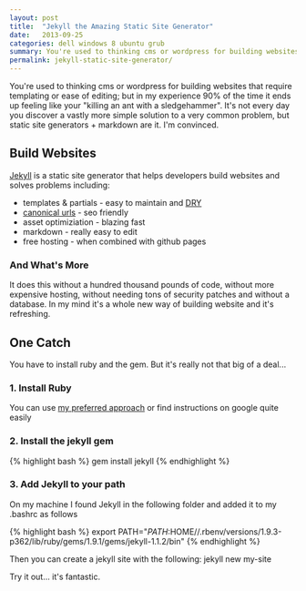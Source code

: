 ```yaml
---
layout: post
title:  "Jekyll the Amazing Static Site Generator"
date:   2013-09-25
categories: dell windows 8 ubuntu grub
summary: You're used to thinking cms or wordpress for building websites that require templating or ease of editing; but in my experience 90% of the time it ends up feeling like your "killing an ant with a sledgehammer".
permalink: jekyll-static-site-generator/
---
```


You're used to thinking cms or wordpress for building websites that require templating or ease of editing; but in my experience 90% of the time it ends up feeling like your "killing an ant with a sledgehammer".  It's not every day you discover a vastly more simple solution to a very common problem, but static site generators + markdown are it.  I'm convinced.

## Build Websites

[Jekyll](http://jekyllrb.com/) is a static site generator that helps developers build websites and solves problems including:

* templates & partials - easy to maintain and [DRY](http://en.wikipedia.org/wiki/Don't_repeat_yourself)
* [canonical urls](http://www.mattcutts.com/blog/seo-advice-url-canonicalization/) - seo friendly
* asset optimiziation - blazing fast
* markdown - really easy to edit
* free hosting - when combined with github pages

### And What's More
It does this without a hundred thousand pounds of code, without more expensive hosting, without needing tons of security patches and without a database.  In my mind it's a whole new way of building website and it's refreshing.

## One Catch 
You have to install ruby and the gem. But it's really not that big of a deal...

### 1. Install Ruby 

You can use [my preferred approach](/ubuntu/rbenv/ruby/bundler/2013/02/10/rbenv-ubuntu-bundler.html) or find instructions on google quite easily

### 2. Install the jekyll gem

{% highlight bash %}
gem install jekyll
{% endhighlight %}

### 3. Add Jekyll to your path
On my machine I found Jekyll in the following folder and added it to my .bashrc as follows

{% highlight bash %}
export PATH="$PATH:$HOME//.rbenv/versions/1.9.3-p362/lib/ruby/gems/1.9.1/gems/jekyll-1.1.2/bin"
{% endhighlight %}

Then you can create a jekyll site with the following:
jekyll new my-site

Try it out... it's fantastic.